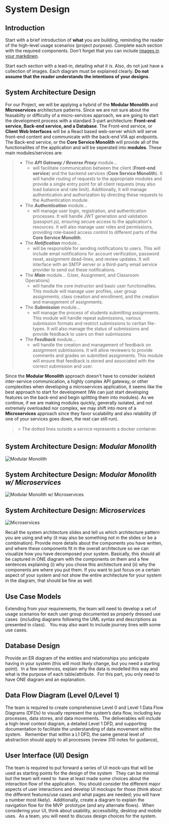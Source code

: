 # System Design

## Introduction

Start with a brief introduction of **what** you are building, reminding the reader of the high-level usage scenarios (project purpose).   Complete each section with the required components.  Don't forget that you can include [images in your markdown](https://docs.github.com/en/get-started/writing-on-github/getting-started-with-writing-and-formatting-on-github/basic-writing-and-formatting-syntax#images).  

Start each section with a lead-in, detailing what it is.  Also, do not just have a collection of images.   Each diagram must be explained clearly. **Do not assume that the reader understands the intentions of your designs**.

## System Architecture Design 

For our Project, we will be applying a hybrid of the **Modular Monolith** and **Microservices** architecture patterns. Since we are not sure about the feasabilty or difficulty of a micro-services approach, we are going to start the development process with a standard 3-part architecture: **Front-end service, Back-end service, and a Database**. The Front-end service, or **Client Web Interfaces** will be a React based web-server which will serve front-end content and communicate with the back-end VIA api endpoints. The Back-end service, or the **Core Service Monolith** will provide all of the functionailites of the application and will be seperated into **modules**. These main modules/services are:

> * The ***API Gateway / Reverse Proxy*** module...
>   * will facilitate communication between the client (**Front-end service**) and the backend services (**Core Service Monolith**). It will handle routing of requests to the appropriate modules and provide a single entry point for all client requests (may also load balance and rate limit). Additionally, it will manage authentication and authorization by directing these requests to the Authentication module.
> * The ***Authentication*** module... 
>   * will manage user login, registration, and authentication processes. It will handle JWT generation and validation (passport.js), ensuring secure access to the application's resources. It will also manage user roles and permissions, providing role-based access control to different parts of the **Core Service Monolith**. 
> * The ***Notification*** module...
>    * will be responsible for sending notifications to users. This will include email notifications for account verification, password reset, assignment dead-lines, and review updates. It will interface with an SMTP server or a third-party email service provider to send out these notifications.
> * The ***Main*** module... (User, Assignment, and Classroom Operations)
>    * will handle the core instructor and basic user functionalites. This module will manage user profiles, user group assignments, class creation and enrollment, and the creation and management of assignments.
> * The ***Submission*** module...
>    * will manage the process of students submitting assignments. This module will handle repeat submissions, various submission formats and restrict submissions to certian file-types. It will also manage the status of submissions and provide feedback to users on their submissions
> * The ***Feedback*** module...
>    * will handle the creation and management of feedback on assignment submissions. It will allow reviewers to provide comments and grades on submitted assignments. This module will ensure that feedback is stored and associated with the correct submission and user. 

Since the **Modular Monolith** approach doesn't have to consider isolated inter-service communication, a highly complex API gateway, or other complexities when developing a microservices application, it seems like the best approach to start for development (We can just start developing features on the back-end and begin splitting them into modules). As we continue, if we are making modules quickly, generally isolated, and not extremely overloaded nor complex, we may shift into more of a **Microservices** approach since they favor scalability and also relability (if one of your services goes down, the rest can still run).

> :star: The dotted lines outside a service represents a docker container. 

## System Architecture Design: *Modular Monolith*

![Modular Monolith]()

## System Architecture Design: *Modular Monolith w/ Microservices*

![Modular Monolith w/ Microservices]()

## System Architecture Design: *Microservices*

![Microservices]()

Recall the system architecture slides and tell us which architecture pattern you are using and why (it may also be something not in the slides or be a combination). Provide more details about the components you have written, and where these components fit in the overall architecture so we can visualize how you have decomposed your system. Basically, this should all be captured in ONE diagram with the components on them and a few sentences explaining (i) why you chose this architecture and (ii) why the components are where you put them. If you want to just focus on a certain aspect of your system and not show the entire architecture for your system in the diagram, that should be fine as well.

## Use Case Models

Extending from your requirements, the team will need to develop a set of usage scenarios for each user group documented as properly dressed use cases  (including diagrams following the UML syntax and descriptions as presented in class).   You may also want to include journey lines with some use cases. 

## Database Design 

Provide an ER diagram of the entities and relationships you anticipate having in your system (this will most likely change, but you need a starting point).  In a few sentences, explain why the data is modelled this way and what is the purpose of each table/attribute.  For this part, you only need to have ONE diagram and an explanation.

## Data Flow Diagram (Level 0/Level 1)

The team is required to create comprehensive Level 0 and Level 1 Data Flow Diagrams (DFDs) to visually represent the system’s data flow, including key processes, data stores, and data movements.  The deliverables will include a high-level context diagram, a detailed Level 1 DFD, and supporting documentation to facilitate the understanding of data movement within the system.   Remember that within a L1 DFD, the same general level of abstraction should apply to all processes (review 310 notes for guidance),

## User Interface (UI) Design

The team is required to put forward a series of UI mock-ups that will be used as starting points for the design of the system   They can be minimal but the team will need to  have at least made some choices about the interaction flow of the application.  You should consider the different major aspects of user interactions and develop UI mockups for those (think about the different features/use cases and what pages are needed; you will have a number most likely).  Additionally, create a diagram to explain the navigation flow for the MVP  prototype (and any alternate flows).  When considering your UI, think about usability, accessibility, desktop and mobile uses.  As a team, you will need to discuss design choices for the system.

